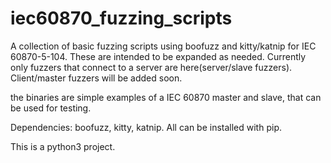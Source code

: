 # iec60870_fuzzing_scripts
A collection of basic fuzzing scripts using boofuzz and kitty/katnip for IEC 60870-5-104. These are intended to be expanded as needed.
Currently only fuzzers that connect to a server are here(server/slave fuzzers). Client/master fuzzers will be added soon.

the binaries are simple examples of a IEC 60870 master and slave, that can be used for testing.

Dependencies:
boofuzz, kitty, katnip. All can be installed with pip. 

This is a python3 project.
